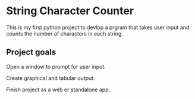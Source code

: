 # String Character Counter

This is my first python project to devlop a prgram that takes user input and counts the number of characters in each string.

## Project goals

Open a window to prompt for user input.

Create graphical and tabular output. 

Finish project as a web or standalone app.


